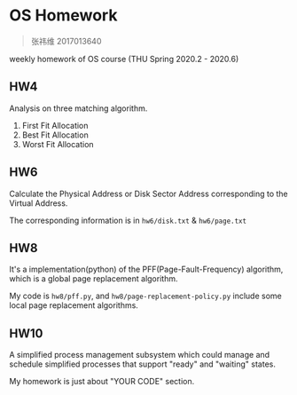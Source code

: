 # OS Homework
> 张祎维 2017013640  

weekly homework of OS course (THU Spring 2020.2 - 2020.6)

## HW4

Analysis on three matching algorithm.

1. First Fit Allocation
2. Best Fit Allocation
3. Worst Fit Allocation

## HW6

Calculate the Physical Address or Disk Sector Address corresponding to the Virtual Address.

The corresponding information is in `hw6/disk.txt` & `hw6/page.txt`

## HW8

It's a implementation(python) of the PFF(Page-Fault-Frequency) algorithm, which is a global page replacement algorithm.

My code is `hw8/pff.py`, and `hw8/page-replacement-policy.py` include some local page replacement algorithms.

## HW10

A simplified process management subsystem which could manage and schedule simplified processes that support "ready" and "waiting" states.

My homework is just about "YOUR CODE" section.